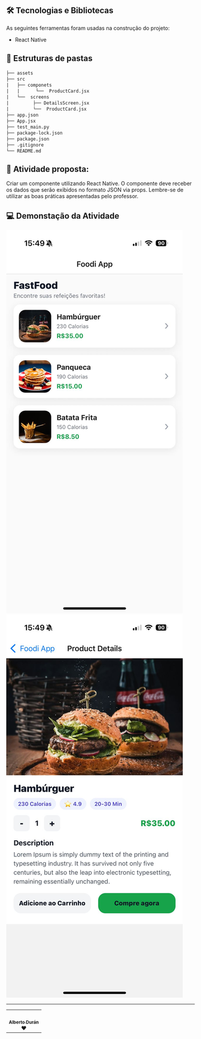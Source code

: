 ## 🛠 Tecnologias e Bibliotecas

As seguintes ferramentas foram usadas na construção do projeto:

- React Native

## 📂 Estruturas de pastas

```
├── assets
├── src
|   ├── componets
|   |      └──  ProductCard.jsx
|   └──  screens
|         ├── DetailsScreen.jsx
|         └──  ProductCard.jsx
├── app.json
├── App.jsx
├── test_main.py
├── package-lock.json
├── package.json
├── .gitignore  
└── README.md
```

## 🚀 Atividade proposta:

Criar um componente utilizando React Native. O componente deve receber os dados que serão exibidos no formato JSON via props. Lembre-se de utilizar as boas práticas apresentadas pelo professor.

## 💻 Demonstação da Atividade

 <img src="/assets/home.jpg"  alt=""/>

 <img src="/assets/detailsProduct.jpg" alt=""/>


***

<table>
  <tr>
    <td align="center"><a href="https://www.linkedin.com/in/alberto-janeiro"><img style="border-radius: 50%;" src="https://avatars.githubusercontent.com/u/67593467?v=44" width="100px;" alt=""/><br /><sub><b>Alberto Durán</b></sub></a><br />❤️</td>
  </tr>
</table>

